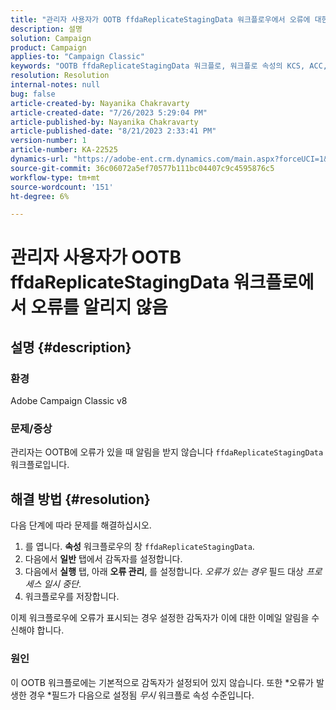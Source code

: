 ```yaml
---
title: "관리자 사용자가 OOTB ffdaReplicateStagingData 워크플로우에서 오류에 대한 알림을 받지 않음"
description: 설명
solution: Campaign
product: Campaign
applies-to: "Campaign Classic"
keywords: "OOTB ffdaReplicateStagingData 워크플로, 워크플로 속성의 KCS, ACC, 오류"
resolution: Resolution
internal-notes: null
bug: false
article-created-by: Nayanika Chakravarty
article-created-date: "7/26/2023 5:29:04 PM"
article-published-by: Nayanika Chakravarty
article-published-date: "8/21/2023 2:33:41 PM"
version-number: 1
article-number: KA-22525
dynamics-url: "https://adobe-ent.crm.dynamics.com/main.aspx?forceUCI=1&pagetype=entityrecord&etn=knowledgearticle&id=12cf74e5-d92b-ee11-bdf4-6045bd006e5a"
source-git-commit: 36c06072a5ef70577b111bc04407c9c4595876c5
workflow-type: tm+mt
source-wordcount: '151'
ht-degree: 6%

---
```


# 관리자 사용자가 OOTB ffdaReplicateStagingData 워크플로에서 오류를 알리지 않음

## 설명 {#description}


### 환경

Adobe Campaign Classic v8

### 문제/증상

관리자는 OOTB에 오류가 있을 때 알림을 받지 않습니다 `ffdaReplicateStagingData` 워크플로입니다.


## 해결 방법 {#resolution}


다음 단계에 따라 문제를 해결하십시오.

1. 를 엽니다. <b>속성</b> 워크플로우의 창 `ffdaReplicateStagingData`.
2. 다음에서 <b>일반</b> 탭에서 감독자를 설정합니다.
3. 다음에서 <b>실행</b> 탭, 아래 <b>오류 관리</b>, 를 설정합니다. *오류가 있는 경우* 필드 대상 *프로세스 일시 중단*.
4. 워크플로우를 저장합니다.


이제 워크플로우에 오류가 표시되는 경우 설정한 감독자가 이에 대한 이메일 알림을 수신해야 합니다.

### 원인

이 OOTB 워크플로에는 기본적으로 감독자가 설정되어 있지 않습니다. 또한 *오류가 발생한 경우<b> </b>*필드가 다음으로 설정됨 *무시* 워크플로 속성 수준입니다.
